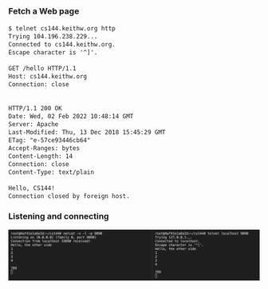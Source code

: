 ### Fetch a Web page

```console
$ telnet cs144.keithw.org http
Trying 104.196.238.229...
Connected to cs144.keithw.org.
Escape character is '^]'.

GET /hello HTTP/1.1
Host: cs144.keithw.org
Connection: close


HTTP/1.1 200 OK
Date: Wed, 02 Feb 2022 10:48:14 GMT
Server: Apache
Last-Modified: Thu, 13 Dec 2018 15:45:29 GMT
ETag: "e-57ce93446cb64"
Accept-Ranges: bytes
Content-Length: 14
Connection: close
Content-Type: text/plain

Hello, CS144!
Connection closed by foreign host.
```

### Listening and connecting
![telnet](./telnet.png)